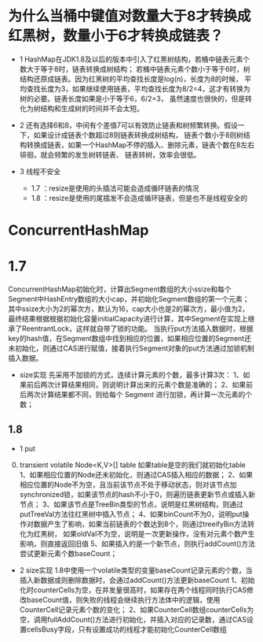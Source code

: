 # 为什么当桶中键值对数量大于8才转换成红黑树，数量小于6才转换成链表？

- 1 HashMap在JDK1.8及以后的版本中引入了红黑树结构，若桶中链表元素个数大于等于8时，链表转换成树结构；
若桶中链表元素个数小于等于6时，树结构还原成链表。因为红黑树的平均查找长度是log(n)，长度为8的时候，
平均查找长度为3，如果继续使用链表，平均查找长度为8/2=4，这才有转换为树的必要。链表长度如果是小于等于6，6/2=3，
虽然速度也很快的，但是转化为树结构和生成树的时间并不会太短。

- 2 还有选择6和8，中间有个差值7可以有效防止链表和树频繁转换。假设一下，如果设计成链表个数超过8则链表转换成树结构，
链表个数小于8则树结构转换成链表，如果一个HashMap不停的插入、删除元素，链表个数在8左右徘徊，就会频繁的发生树转链表、
链表转树，效率会很低。


- 3 线程不安全
    - 1.7 ：resize是使用的头插法可能会造成循环链表的情况
    - 1.8 ：resize是使用的尾插发不会造成循环链表，但是也不是线程安全的

# ConcurrentHashMap

# 1.7
ConcurrentHashMap初始化时，计算出Segment数组的大小ssize和每个Segment中HashEntry数组的大小cap，并初始化Segment数组的第一个元素；其中ssize大小为2的幂次方，默认为16，cap大小也是2的幂次方，最小值为2，最终结果根据根据初始化容量initialCapacity进行计算，其中Segment在实现上继承了ReentrantLock，这样就自带了锁的功能。
当执行put方法插入数据时，根据key的hash值，在Segment数组中找到相应的位置，如果相应位置的Segment还未初始化，则通过CAS进行赋值，接着执行Segment对象的put方法通过加锁机制插入数据。


- size实现
先采用不加锁的方式，连续计算元素的个数，最多计算3次：
1、如果前后两次计算结果相同，则说明计算出来的元素个数是准确的；
2、如果前后两次计算结果都不同，则给每个 Segment 进行加锁，再计算一次元素的个数；

## 1.8
- 1 put
0. transient volatile Node<K,V>[] table 如果table是空的我们就初始化table
1、如果相应位置的Node还未初始化，则通过CAS插入相应的数据；
2、如果相应位置的Node不为空，且当前该节点不处于移动状态，则对该节点加synchronized锁，如果该节点的hash不小于0，则遍历链表更新节点或插入新节点；
3、如果该节点是TreeBin类型的节点，说明是红黑树结构，则通过putTreeVal方法往红黑树中插入节点；
4、如果binCount不为0，说明put操作对数据产生了影响，如果当前链表的个数达到8个，则通过treeifyBin方法转化为红黑树，
如果oldVal不为空，说明是一次更新操作，没有对元素个数产生影响，则直接返回旧值
5、如果插入的是一个新节点，则执行addCount()方法尝试更新元素个数baseCount；

- 2 size实现
1.8中使用一个volatile类型的变量baseCount记录元素的个数，当插入新数据或则删除数据时，会通过addCount()方法更新baseCount
1、初始化时counterCells为空，在并发量很高时，如果存在两个线程同时执行CAS修改baseCount值，则失败的线程会继续执行方法体中的逻辑，使用CounterCell记录元素个数的变化；
2、如果CounterCell数组counterCells为空，调用fullAddCount()方法进行初始化，并插入对应的记录数，通过CAS设置cellsBusy字段，只有设置成功的线程才能初始化CounterCell数组